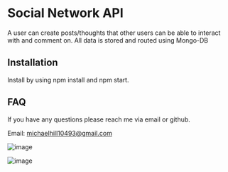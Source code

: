 
# Social Network API

A user can create posts/thoughts that other users can be able to interact with and comment on. All data is stored and routed using Mongo-DB


## Installation

Install by using npm install and npm start.
    
## FAQ

If you have any questions please reach me via email or github. 

Email: michaelhill10493@gmail.com

![image](https://user-images.githubusercontent.com/106322946/196042155-223ce461-2e8a-4d08-9ace-99c4fc628298.png)

![image](https://user-images.githubusercontent.com/106322946/196042184-f5f4ca13-71bd-484a-9990-8807b672fbf5.png)
